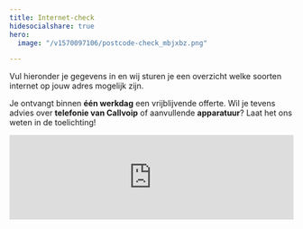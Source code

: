 ```yaml
---
title: Internet-check
hidesocialshare: true
hero:
  image: "/v1570097106/postcode-check_mbjxbz.png"

---
```

Vul hieronder je gegevens in en wij sturen je een overzicht welke soorten internet op jouw adres mogelijk zijn.

Je ontvangt binnen **één werkdag** een vrijblijvende offerte. Wil je tevens advies over **telefonie van Callvoip** of aanvullende **apparatuur**? Laat het ons weten in de toelichting!

<iframe width="100%" frameborder="0" scrolling="no" src="https://postcode.callvoip.nl"></iframe>
